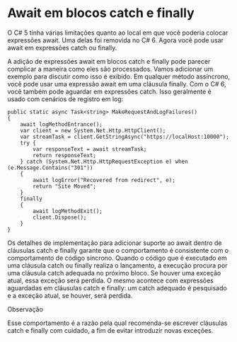 ﻿# Await em blocos catch e finally

O C# 5 tinha várias limitações quanto ao local em que você poderia colocar expressões await. Uma delas foi removida no C# 6. Agora você pode usar await em expressões catch ou finally.

A adição de expressões await em blocos catch e finally pode parecer complicar a maneira como eles são processados. Vamos adicionar um exemplo para discutir como isso é exibido. Em qualquer método assíncrono, você pode usar uma expressão await em uma cláusula finally.
Com o C# 6, você também pode aguardar em expressões catch. Isso geralmente é usado com cenários de registro em log:

```
public static async Task<string> MakeRequestAndLogFailures()
{ 
    await logMethodEntrance();
    var client = new System.Net.Http.HttpClient();
    var streamTask = client.GetStringAsync("https://localHost:10000");
    try {
        var responseText = await streamTask;
        return responseText;
    } catch (System.Net.Http.HttpRequestException e) when (e.Message.Contains("301"))
    {
        await logError("Recovered from redirect", e);
        return "Site Moved";
    }
    finally
    {
        await logMethodExit();
        client.Dispose();
    }
}
```
Os detalhes de implementação para adicionar suporte ao await dentro de cláusulas catch e finally garante que o comportamento é consistente com o comportamento de código síncrono. Quando o código que é executado em uma cláusula catch ou finally realiza o lançamento, a execução procura por uma cláusula catch adequada no próximo bloco. Se houver uma exceção atual, essa exceção será perdida. O mesmo acontece com expressões aguardadas em cláusulas catch e finally: um catch adequado é pesquisado e a exceção atual, se houver, será perdida.

Observação

Esse comportamento é a razão pela qual recomenda-se escrever cláusulas catch e finally com cuidado, a fim de evitar introduzir novas exceções.